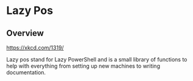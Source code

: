 # Lazy Pos

## Overview
https://xkcd.com/1319/

Lazy pos stand for Lazy PowerShell and is a small library of functions to help with everything from setting up new machines to writing documentation. 
